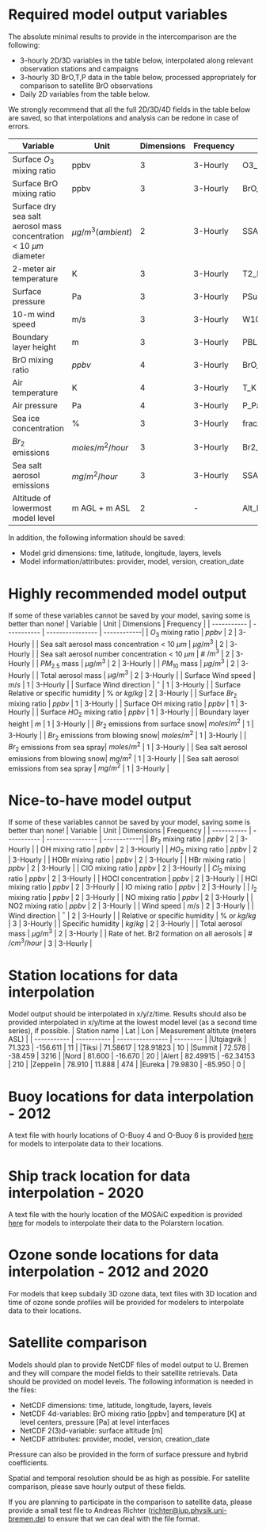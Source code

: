 # Required model output variables
The absolute minimal results to provide in the intercomparison are the following:
- 3-hourly 2D/3D variables in the table below, interpolated along relevant observation stations and campaigns
- 3-hourly 3D BrO,T,P data in the table below, processed appropriately for comparison to satellite BrO observations
- Daily 2D variables from the table below.

We strongly recommend that all the full 2D/3D/4D fields in the table below are saved, so that interpolations and analysis can be redone in case of errors.

| Variable      | Unit | Dimensions | Frequency | name in file |
| ----------- | ----------- | ---------------- | ------------|------------|
| Surface $O_3$ mixing ratio | ppbv | 3 | 3-Hourly | O3_surface_ppbv |
| Surface BrO mixing ratio | ppbv | 3 | 3-Hourly | BrO_surface_ppbv |
| Surface dry sea salt aerosol mass concentration < 10 ${\mu}m$ diameter | $\mu g/m^{3} (ambient)$ | 2 | 3-Hourly | SSA_PM10_mass |
| 2-meter air temperature | K | 3 | 3-Hourly | T2_K |
| Surface pressure | Pa | 3 | 3-Hourly | PSurf_Pa |
| 10-m wind speed | m/s | 3 | 3-Hourly | W10_m_s |
| Boundary layer height | m | 3 | 3-Hourly | PBLH_m |
| BrO mixing ratio  | $ppbv$ | 4 | 3-Hourly | BrO_ppbv |
| Air temperature | K | 4 | 3-Hourly | T_K |
| Air pressure  | Pa | 4 | 3-Hourly | P_Pa |
| Sea ice concentration | \% | 3 | 3-Hourly | frac_sea_ice |
| $Br_2$ emissions| $moles/m^{2}/hour$ | 3 | 3-Hourly | Br2_emiss_mol_m2_hour |
| Sea salt aerosol emissions| $mg/m^{2}/hour$ | 3 | 3-Hourly | SSA_emiss_mg_m2_hour |
| Altitude of lowermost model level | m AGL + m ASL| 2 | - | Alt_lev0_m |

In addition, the following information should be saved:
- Model grid dimensions: time, latitude, longitude, layers, levels
- Model information/attributes: provider, model, version, creation_date

# Highly recommended model output
If some of these variables cannot be saved by your model, saving some is better than none!
| Variable      | Unit | Dimensions | Frequency |
| ----------- | ----------- | ---------------- | ------------|
| $O_3$ mixing ratio | $ppbv$ | 2 | 3-Hourly |
| Sea salt aerosol mass concentration < 10 ${\mu}m$ | $\mu g/m^{3}$ | 2 | 3-Hourly |
| Sea salt aerosol number concentration < 10 ${\mu}m$ | \# $/m^{3}$ | 2 | 3-Hourly |
| $PM_{2.5}$ mass  | ${\mu}g/m^{3}$ | 2 | 3-Hourly |
| $PM_{10}$  mass | ${\mu}g/m^{3}$ | 2 | 3-Hourly |
| Total aerosol mass | ${\mu}g/m^{3}$ | 2 | 3-Hourly |
| Surface Wind speed | $m/s$ | 1 | 3-Hourly |
| Surface Wind direction | $^\circ$ | 1 | 3-Hourly |
| Surface Relative or specific humidity | \% or $kg/kg$ | 2 | 3-Hourly |
| Surface $Br_2$ mixing ratio | $ppbv$ | 1 | 3-Hourly |
| Surface OH mixing ratio | $ppbv$ | 1 | 3-Hourly |
| Surface $HO_2$ mixing ratio | $ppbv$ | 1 | 3-Hourly |
| Boundary layer height | $m$ | 1 | 3-Hourly |
| $Br_2$ emissions from surface snow| $moles/m^{2}$ | 1 | 3-Hourly |
| $Br_2$ emissions from blowing snow| $moles/m^{2}$ | 1 | 3-Hourly |
| $Br_2$ emissions from sea spray| $moles/m^{2}$ | 1 | 3-Hourly |
| Sea salt aerosol emissions from blowing snow| $mg/m^{2}$ | 1 | 3-Hourly |
| Sea salt aerosol emissions from sea spray | $mg/m^{2}$ | 1 | 3-Hourly |

# Nice-to-have model output
If some of these variables cannot be saved by your model, saving some is better than none!
| Variable      | Unit | Dimensions | Frequency |
| ----------- | ----------- | ---------------- | ------------|
| $Br_2$ mixing ratio | $ppbv$ | 2 | 3-Hourly |
| OH mixing ratio | $ppbv$ | 2 | 3-Hourly |
| $HO_2$ mixing ratio | $ppbv$ | 2 | 3-Hourly |
| HOBr mixing ratio | $ppbv$ | 2 | 3-Hourly |
| HBr mixing ratio | $ppbv$ | 2 | 3-Hourly |
| ClO mixing ratio | $ppbv$ | 2 | 3-Hourly |
| $Cl_2$ mixing ratio | $ppbv$ | 2 | 3-Hourly |
| HOCl concentration | $ppbv$ | 2 | 3-Hourly |
| HCl mixing ratio | $ppbv$ | 2 | 3-Hourly |
| IO mixing ratio | $ppbv$ | 2 | 3-Hourly |
| $I_2$ mixing ratio | $ppbv$ | 2 | 3-Hourly |
| NO mixing ratio | $ppbv$ | 2 | 3-Hourly |
| NO2 mixing ratio | $ppbv$ | 2 | 3-Hourly |
| Wind speed | $m/s$ | 2 | 3-Hourly |
| Wind direction | $^\circ$ | 2 | 3-Hourly |
| Relative or specific humidity | \% or $kg/kg$ | 3 | 3-Hourly |
| Specific humidity | $kg/kg$ | 2 | 3-Hourly |
| Total aerosol mass | ${\mu}g/m^{3}$ | 2 | 3-Hourly |
| Rate of het. Br2 formation on all aerosols | \# $/cm^{3}/hour$ | 3 | 3-Hourly |


# Station locations for data interpolation
Model output should be interpolated in x/y/z/time. Results should also be provided  interpolated in x/y/time at the lowest model level (as a second time series), if possible.
| Station name      | Lat | Lon | Measurement altitute (meters ASL) |
| ----------- | ----------- | ---------------- | ---------  |
|Utqiagvik    | 71.323 |  -156.611 | 11 |
|Tiksi  | 71.58617 | 128.91823 | 10 |
|Summit | 72.578 | -38.459 | 3216 |
|Nord  | 81.600 | -16.670 | 20 |
|Alert | 82.49915 | -62.34153 | 210 |
|Zeppelin | 78.910  | 11.888 | 474 |
|Eureka | 79.9830 | -85.950 | 0 |

# Buoy locations for data interpolation - 2012
A text file with hourly locations of O-Buoy 4 and O-Buoy 6 is provided [here](O-buoys_track_B4_B6_Spring2012.txt) for models to interpolate data to their locations.

# Ship track location for data interpolation - 2020 
A text file with the hourly location of the MOSAiC expedition is provided [here](Shiptrack_Polarstern_MOSAiC_Spring2020.txt) for models to interpolate their data to the Polarstern location.

# Ozone sonde locations for data interpolation - 2012 and 2020
For models that keep subdaily 3D ozone data, text files with 3D location and time of ozone sonde profiles will be provided for modelers to interpolate data to their locations. 

# Satellite comparison
Models should plan to provide NetCDF files of model output to U. Bremen and they will compare the model fields to their satellite retrievals. Data should be provided on model levels. The following information is needed in the files:
 
- NetCDF dimensions: time, latitude, longitude, layers, levels
- NetCDF 4d-variables: BrO mixing ratio [ppbv] and temperature [K] at level centers, pressure [Pa] at level interfaces
- NetCDF 2(3)d-variable: surface altitude [m]
- NetCDF attributes: provider, model, version, creation_date

Pressure can also be provided in the form of surface pressure and hybrid coefficients.

Spatial and temporal resolution should be as high as possible. For satellite comparison, please save hourly output of these fields.

If you are planning to participate in the comparison to satellite data, please provide a small test file to Andreas Richter (richter@iup.physik.uni-bremen.de) to ensure that we can deal with the file format.
